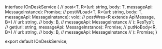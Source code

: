 interface IOnDeskService {
  // post<T, R>(url: string, body: T, messageApi: MessageInstance): Promise<void>;
  // postWLoad<T, R>(url: string, body: T, messageApi: MessageInstance): void;
  // postWres<R extends ApiMessage, B>(
  //   url: string,
  //   body: B,
  //   messageApi: MessageInstance
  // ): ResTyp1<R>;
  // get<T>(url: string, messageApi: MessageInstance): Promise<T>;
  // putNoBody<R, B>(
  //   url: string,
  //   body: B,
  //   messageApi: MessageInstance
  // ): Promise<R>;
}

export default IOnDeskService;
